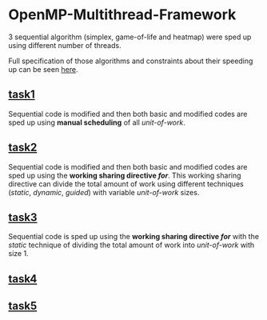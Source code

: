 # OpenMP-Multithread-Framework
3 sequential algorithm (simplex, game-of-life and heatmap) were sped up using different number of threads.

Full specification of those algorithms and constraints about their speeding up can be seen [here](https://github.com/mdodovic/OpenMP-Multithread-Framework/blob/main/problems_description.pdf).

## [task1](https://github.com/mdodovic/OpenMP-Multithread-Framework/tree/main/task1_simplex)

Sequential code is modified and then both basic and modified codes are sped up using **manual scheduling** of all _unit-of-work_.

## [task2](https://github.com/mdodovic/OpenMP-Multithread-Framework/tree/main/task1_simplex)

Sequential code is modified and then both basic and modified codes are sped up using the **working sharing directive _for_**. This working sharing directive can divide the total amount of work using different techniques (_static_, _dynamic_, _guided_) with variable _unit-of-work_ sizes.

## [task3](https://github.com/mdodovic/OpenMP-Multithread-Framework/tree/main/task1_simplex)

Sequential code is sped up using the **working sharing directive _for_** with the _static_ technique of dividing the total amount of work into _unit-of-work_ with size 1.

## [task4](https://github.com/mdodovic/OpenMP-Multithread-Framework/tree/main/task1_simplex)

## [task5](https://github.com/mdodovic/OpenMP-Multithread-Framework/tree/main/task1_simplex)
